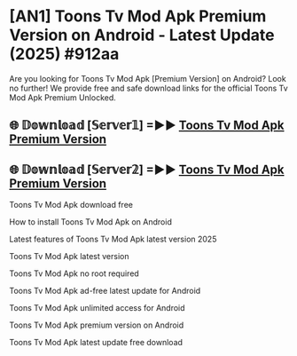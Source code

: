 # [AN1] Toons Tv Mod Apk Premium Version on Android - Latest Update (2025) #912aa

Are you looking for Toons Tv Mod Apk [Premium Version] on Android? Look no further! We provide free and safe download links for the official Toons Tv Mod Apk Premium Unlocked.

## 🌐 𝔻𝕠𝕨𝕟𝕝𝕠𝕒𝕕 [𝕊𝕖𝕣𝕧𝕖𝕣𝟙] =►► [Toons Tv Mod Apk Premium Version](https://aan1.pages.dev?q=Toons+Tv+Mod+Apk&ref=A1A)

## 🌐 𝔻𝕠𝕨𝕟𝕝𝕠𝕒𝕕 [𝕊𝕖𝕣𝕧𝕖𝕣𝟚] =►► [Toons Tv Mod Apk Premium Version](https://aan1.pages.dev?q=Toons+Tv+Mod+Apk&ref=A1A)

Toons Tv Mod Apk download free

How to install Toons Tv Mod Apk on Android

Latest features of Toons Tv Mod Apk latest version 2025

Toons Tv Mod Apk latest version

Toons Tv Mod Apk no root required

Toons Tv Mod Apk ad-free latest update for Android

Toons Tv Mod Apk unlimited access for Android

Toons Tv Mod Apk premium version on Android

Toons Tv Mod Apk latest update free download